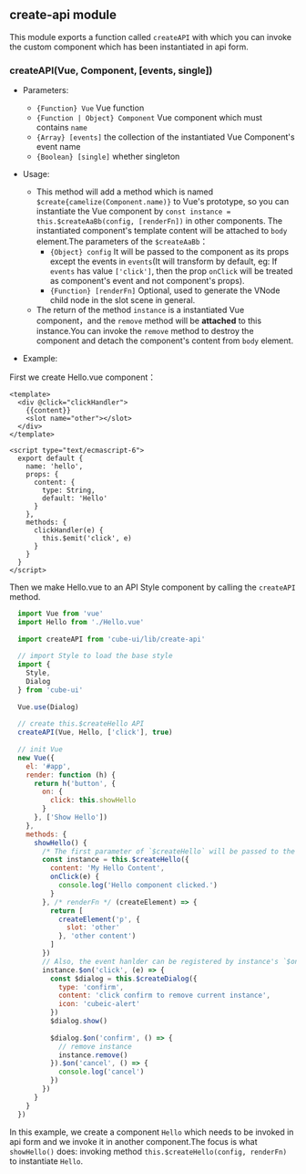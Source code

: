 ## create-api module

This module exports a function called `createAPI` with which you can invoke the custom component which has been instantiated in api form.

### createAPI(Vue, Component, [events, single])

- Parameters:

  - `{Function} Vue` Vue function
  - `{Function | Object} Component` Vue component which must contains `name`
  - `{Array} [events]` the collection of the instantiated Vue Component's event name
  - `{Boolean} [single]` whether singleton

- Usage:

  - This method will add a method which is named `$create{camelize(Component.name)}` to Vue's prototype, so you can instantiate the Vue component by `const instance = this.$createAaBb(config, [renderFn])` in other components. The instantiated component's template content will be attached to `body` element.The parameters of the `$createAaBb`：
    - `{Object} config` It will be passed to the component as its props except the events in `events`(It will transform by default, eg: If `events` has value `['click']`, then the prop `onClick` will be treated as component's event and not component's props).
    - `{Function} [renderFn]` Optional, used to generate the VNode child node in the slot scene in general.
  - The return of the method `instance` is a instantiated Vue component，and the `remove` method will be **attached** to this instance.You can invoke the `remove` method to destroy the component and detach the component's content from `body` element.

- Example:

First we create Hello.vue component：

```vue
<template>
  <div @click="clickHandler">
    {{content}}
    <slot name="other"></slot>
  </div>
</template>

<script type="text/ecmascript-6">
  export default {
    name: 'hello',
    props: {
      content: {
        type: String,
        default: 'Hello'
      }
    },
    methods: {
      clickHandler(e) {
        this.$emit('click', e)
      }
    }
  }
</script>
```

Then we make Hello.vue to an API Style component by calling the `createAPI` method.

```js
  import Vue from 'vue'
  import Hello from './Hello.vue'
  
  import createAPI from 'cube-ui/lib/create-api'
  
  // import Style to load the base style
  import {
    Style,
    Dialog
  } from 'cube-ui'
  
  Vue.use(Dialog)
  
  // create this.$createHello API
  createAPI(Vue, Hello, ['click'], true)
  
  // init Vue
  new Vue({
    el: '#app',
    render: function (h) {
      return h('button', {
        on: {
          click: this.showHello
        }
      }, ['Show Hello'])
    },
    methods: {
      showHello() {
        /* The first parameter of `$createHello` will be passed to the component as its props except the events in `events`(It will transform by default, eg: If `events` has value `['click']`, then the prop `onClick` will be treated as component's event and not component's props) */
        const instance = this.$createHello({
          content: 'My Hello Content',
          onClick(e) {
            console.log('Hello component clicked.')
          }
        }, /* renderFn */ (createElement) => {
          return [
            createElement('p', {
              slot: 'other'
            }, 'other content')
          ]
        })
        // Also, the event hanlder can be registered by instance's `$on` method
        instance.$on('click', (e) => {
          const $dialog = this.$createDialog({
            type: 'confirm',
            content: 'click confirm to remove current instance',
            icon: 'cubeic-alert'
          })
          $dialog.show()
  
          $dialog.$on('confirm', () => {
            // remove instance
            instance.remove()
          }).$on('cancel', () => {
            console.log('cancel')
          })
        })
      }
    }
  })
```
In this example, we create a component `Hello` which needs to be invoked in api form and we invoke it in another component.The focus is what `showHello()` does: invoking method `this.$createHello(config, renderFn)` to instantiate `Hello`.
